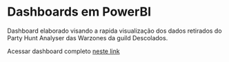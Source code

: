 # Dashboards em PowerBI

Dashboard elaborado visando a rapida visualização dos dados retirados do Party Hunt Analyser das Warzones da guild Descolados.

Acessar dashboard completo [neste link](https://app.powerbi.com/view?r=eyJrIjoiMGZmZWVjNzktMGU1ZC00YjgwLWFmMTAtNTJmNTVhZmM3ZTNlIiwidCI6ImQ0ZTE0YjljLWM5ZDMtNDkyZC1hMDE5LTUyMzU3YzIyZWJlYSJ9)
